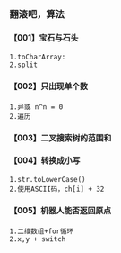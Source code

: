 ### 翻滚吧，算法

#### 【001】宝石与石头
    1.toCharArray:
    2.split

#### 【002】只出现单个数
    1.异或 n^n = 0
    2.遍历

#### 【003】二叉搜索树的范围和

#### 【004】转换成小写
    1.str.toLowerCase()
    2.使用ASCII码，ch[i] + 32

#### 【005】机器人能否返回原点
    1.二维数组+for循环
    2.x,y + switch










